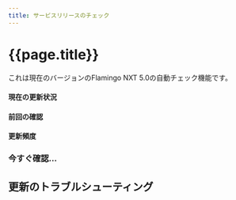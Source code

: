 ```yaml
---
title: サービスリリースのチェック
---
```


# {{page.title}}
これは現在のバージョンのFlamingo NXT 5.0の自動チェック機能です。

#### 現在の更新状況

#### 前回の確認

#### 更新頻度

### 今すぐ確認...

## 更新のトラブルシューティング
